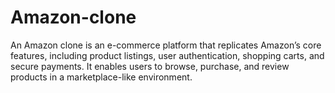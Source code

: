 # Amazon-clone
An Amazon clone is an e-commerce platform that replicates Amazon’s core features, including product listings, user authentication, shopping carts, and secure payments. It enables users to browse, purchase, and review products in a marketplace-like environment.
